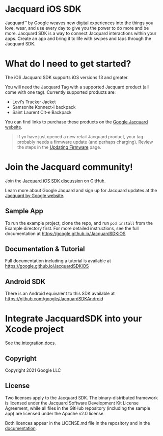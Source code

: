 # Jacquard iOS SDK

Jacquard™ by Google weaves new digital experiences into the things you
love, wear, and use every day to give you the power to do more and be
more.  Jacquard SDK is a way to connect Jacquard interactions within
your apps.  Create an app and bring it to life with swipes and taps
through the Jacquard SDK.

# What do I need to get started?

The iOS Jacquard SDK supports iOS versions 13 and greater.

You will need the Jacquard Tag with a supported Jacquard product (all
come with one tag). Currently supported products are:

* Levi's Trucker Jacket
* Samsonite Konnect-i backpack
* Saint Laurent Cit-e Backpack

You can find links to purchase these products on the [Google Jacquard
website](https://atap.google.com/jacquard/products/).

> If yo have just opened a new retail Jacquard product, your tag
> probably needs a firmware update (and perhaps charging). Review the
> steps in the [Updating Firmware](updating-firmware.html) page.

# Join the Jacquard community!

Join the [Jacquard iOS SDK
discussion](https://github.com/google/JacquardSDKiOS/discussions/) on
GitHub.

Learn more about Google Jaquard and sign up for Jacquard updates at
the [Jacquard by Google website](https://atap.google.com/jacquard/).

## Sample App

To run the example project, clone the repo, and run `pod install` from
the Example directory first. For more detailed instructions, see the
full documentation at https://google.github.io/JacquardSDKiOS

## Documentation & Tutorial

Full documentation including a tutorial is available at
https://google.github.io/JacquardSDKiOS

## Android SDK

There is an Android equivalent to this SDK available at
https://github.com/google/JacquardSDKAndroid


# Integrate JacquardSDK into your Xcode project

See [the integration
docs](https://google.github.io/JacquardSDKiOS/integration.html).

## Copyright

Copyright 2021 Google LLC

## License

Two licenses apply to the Jacquard SDK. The binary-distributed
framework is licensed under the Jacquard Software Development Kit
License Agreement, while all files in the GitHub repository (including
the sample app) are licensed under the Apache v2.0 license.

Both licences appear in the LICENSE.md file in the repository and in
the
[documentation](https://google.github.io/JacquardSDKiOS/license.html).

